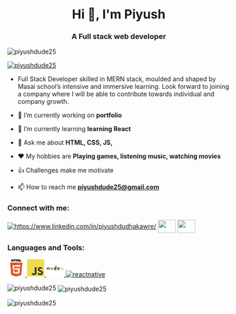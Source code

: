 <h1 align="center">Hi 👋, I'm Piyush</h1>
<h3 align="center">A Full stack web developer</h3>

<p align="left"> <img src="https://komarev.com/ghpvc/?username=piyushdude25&label=Profile%20views&color=0e75b6&style=flat" alt="piyushdude25" /> </p>

<p align="left"> <a href="https://github.com/ryo-ma/github-profile-trophy"><img src="https://github-profile-trophy.vercel.app/?username=piyushdude25" alt="piyushdude25" /></a> </p>

- Full Stack Developer skilled in MERN stack, moulded and shaped by Masai school’s intensive and immersive learning. Look forward to joining a company where I will be able to contribute towards individual and company growth.


- 🔭 I’m currently working on **portfolio**

- 🌱 I’m currently learning **learning React**

- 💬 Ask me about **HTML, CSS, JS,**

- ❤️ My hobbies are **Playing games, listening music, watching movies**

- 👍 Challenges make me motivate

- 📫 How to reach me **piyushdude25@gmail.com**

<h3 align="left">Connect with me:</h3>
<p align="left">
<a href="https://www.linkedin.com/in/piyushdudhakawre/" target="blank"><img align="center" src="https://raw.githubusercontent.com/rahuldkjain/github-profile-readme-generator/master/src/images/icons/Social/linked-in-alt.svg" alt="https://www.linkedin.com/in/piyushdudhakawre/" height="30" width="40" /></a> <a href="https://piyush-dudhakawre-portfolio.netlify.app/" target="blank"><img align="center" src="https://encrypted-tbn0.gstatic.com/images?q=tbn:ANd9GcQgJSY2GyJEY0AmNL7eKmBr_xdnV1ei9Nn7nw&usqp=CAU" alt="" height="30" width="40" /></a>  <a href="https://medium.com/@piyush25297" target="blank"><img align="center" src="https://upload.wikimedia.org/wikipedia/commons/thumb/e/ec/Medium_logo_Monogram.svg/1200px-Medium_logo_Monogram.svg.png" alt="" height="30" width="40" /></a>
</p>

<h3 align="left">Languages and Tools:</h3>
<p align="left"> <a href="https://www.w3.org/html/" target="_blank" rel="noreferrer"> <img src="https://raw.githubusercontent.com/devicons/devicon/master/icons/html5/html5-original-wordmark.svg" alt="html5" width="40" height="40"/> </a> <a href="https://developer.mozilla.org/en-US/docs/Web/JavaScript" target="_blank" rel="noreferrer"> <img src="https://raw.githubusercontent.com/devicons/devicon/master/icons/javascript/javascript-original.svg" alt="javascript" width="40" height="40"/> </a> <a href="https://nodejs.org" target="_blank" rel="noreferrer"> <img src="https://raw.githubusercontent.com/devicons/devicon/master/icons/nodejs/nodejs-original-wordmark.svg" alt="nodejs" width="40" height="40"/> </a> <a href="https://reactnative.dev/" target="_blank" rel="noreferrer"> <img src="https://reactnative.dev/img/header_logo.svg" alt="reactnative" width="40" height="40"/> </a> </p>

<p><img align="left" src="https://github-readme-stats.vercel.app/api/top-langs?username=piyushdude25&show_icons=true&locale=en&layout=compact" alt="piyushdude25" /></p>

<p>&nbsp;<img align="center" src="https://github-readme-stats.vercel.app/api?username=piyushdude25&show_icons=true&locale=en" alt="piyushdude25" /></p>

<p><img align="center" src="https://github-readme-streak-stats.herokuapp.com/?user=piyushdude25&" alt="piyushdude25" /></p>
